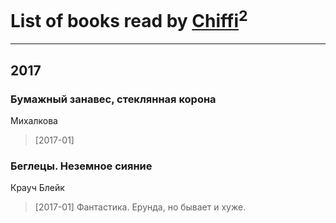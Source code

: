 # List of books read by [Chiffi](https://plus.google.com/105831994080785626680)<sup>2</sup>
---

## 2017

### Бумажный занавес,  стеклянная корона
Михалкова
> [2017-01] 


### Беглецы. Неземное сияние
Крауч Блейк
> [2017-01] Фантастика.  Ерунда, но бывает и хуже.



